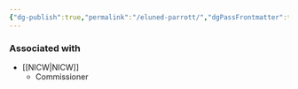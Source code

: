 ```yaml
---
{"dg-publish":true,"permalink":"/eluned-parrott/","dgPassFrontmatter":true}
---
```


### Associated with
- [[NICW\|NICW]]
	- Commissioner
